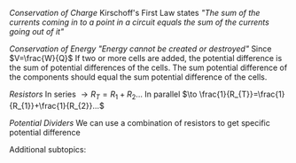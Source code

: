 *Conservation of Charge*
Kirschoff's First Law states *"The sum of the currents coming in to a point in a circuit equals the sum of the currents going out of it"*

*Conservation of Energy*
*"Energy cannot be created or destroyed"* Since $V=\frac{W}{Q}$
If two or more cells are added, the potential difference is the sum of potential differences of the cells. The sum potential difference of the components should equal the sum potential difference of the cells.

*Resistors*
In series  $\to R_{T}=R_{1}+R_{2}...$
In parallel $\to \frac{1}{R_{T}}=\frac{1}{R_{1}}+\frac{1}{R_{2}}...$

*Potential Dividers*
We can use a combination of resistors to get specific potential difference

Additional subtopics:
```folder-index-content
```